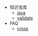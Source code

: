- 知识宝库
  - [java](/java/java.md)  
  - [validate](/java/Validate.md)
- FAQ
  - [cross](/FAQ/Cross.md)
